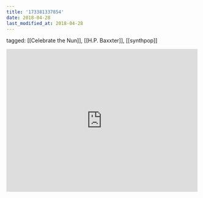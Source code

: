 ```yaml
---
title: '173381337854'
date: 2018-04-28
last_modified_at: 2018-04-28
---
```

tagged: [[Celebrate the Nun]], [[H.P. Baxxter]], [[synthpop]]
<iframe allow="accelerometer; autoplay; clipboard-write; encrypted-media; gyroscope; picture-in-picture" allowfullscreen="" frameborder="0" height="375" id="youtube_iframe" src="https://www.youtube.com/embed/03hes8W_vIk?feature=oembed&amp;enablejsapi=1&amp;origin=https://safe.txmblr.com&amp;wmode=opaque" width="500"></iframe>